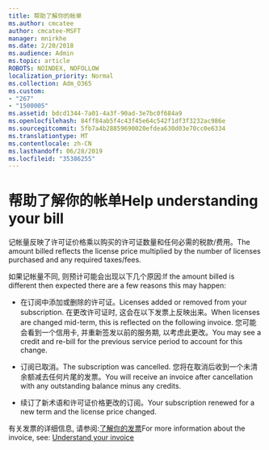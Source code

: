 ```yaml
---
title: 帮助了解你的帐单
ms.author: cmcatee
author: cmcatee-MSFT
manager: mnirkhe
ms.date: 2/20/2018
ms.audience: Admin
ms.topic: article
ROBOTS: NOINDEX, NOFOLLOW
localization_priority: Normal
ms.collection: Adm_O365
ms.custom:
- "267"
- "1500005"
ms.assetid: bdcd1344-7a01-4a3f-90ad-3e7bc0f684a9
ms.openlocfilehash: 84ff84ab5f4c43f45e64c542f1df3f3232ac986e
ms.sourcegitcommit: 5fb7a4b28859690020efdea630d03e70cc0e6334
ms.translationtype: MT
ms.contentlocale: zh-CN
ms.lasthandoff: 06/28/2019
ms.locfileid: "35386255"
---
```

# <a name="help-understanding-your-bill"></a><span data-ttu-id="fc214-102">帮助了解你的帐单</span><span class="sxs-lookup"><span data-stu-id="fc214-102">Help understanding your bill</span></span>

<span data-ttu-id="fc214-103">记帐量反映了许可证价格乘以购买的许可证数量和任何必需的税款/费用。</span><span class="sxs-lookup"><span data-stu-id="fc214-103">The amount billed reflects the license price multiplied by the number of licenses purchased and any required taxes/fees.</span></span>
  
<span data-ttu-id="fc214-104">如果记帐量不同, 则预计可能会出现以下几个原因:</span><span class="sxs-lookup"><span data-stu-id="fc214-104">If the amount billed is different then expected there are a few reasons this may happen:</span></span>
  
- <span data-ttu-id="fc214-105">在订阅中添加或删除的许可证。</span><span class="sxs-lookup"><span data-stu-id="fc214-105">Licenses added or removed from your subscription.</span></span> <span data-ttu-id="fc214-106">在更改许可证时, 这会在以下发票上反映出来。</span><span class="sxs-lookup"><span data-stu-id="fc214-106">When licenses are changed mid-term, this is reflected on the following invoice.</span></span> <span data-ttu-id="fc214-107">您可能会看到一个信用卡, 并重新签发以前的服务期, 以考虑此更改。</span><span class="sxs-lookup"><span data-stu-id="fc214-107">You may see a credit and re-bill for the previous service period to account for this change.</span></span>

- <span data-ttu-id="fc214-108">订阅已取消。</span><span class="sxs-lookup"><span data-stu-id="fc214-108">The subscription was cancelled.</span></span> <span data-ttu-id="fc214-109">您将在取消后收到一个未清余额减去任何片尾的发票。</span><span class="sxs-lookup"><span data-stu-id="fc214-109">You will receive an invoice after cancellation with any outstanding balance minus any credits.</span></span>

- <span data-ttu-id="fc214-110">续订了新术语和许可证价格更改的订阅。</span><span class="sxs-lookup"><span data-stu-id="fc214-110">Your subscription renewed for a new term and the license price changed.</span></span>

<span data-ttu-id="fc214-111">有关发票的详细信息, 请参阅:[了解你的发票](https://support.office.com/article/0724b428-fb59-4962-8c37-6674166d7507)</span><span class="sxs-lookup"><span data-stu-id="fc214-111">For more information about the invoice, see: [Understand your invoice](https://support.office.com/article/0724b428-fb59-4962-8c37-6674166d7507)</span></span>
  